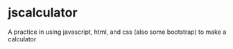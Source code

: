 # jscalculator
A practice in using javascript, html, and css (also some bootstrap) to make a calculator
